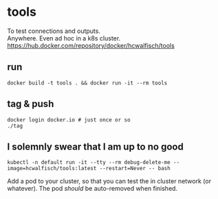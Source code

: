 # tools

To test connections and outputs.  
Anywhere. Even ad hoc in a k8s cluster.
https://hub.docker.com/repository/docker/hcwalfisch/tools

## run

    docker build -t tools . && docker run -it --rm tools

## tag & push

    docker login docker.io # just once or so
    ./tag

## I solemnly swear that I am up to no good

    kubectl -n default run -it --tty --rm debug-delete-me --image=hcwalfisch/tools:latest --restart=Never -- bash

Add a pod to your cluster, so that you can test the in cluster network
(or whatever). The pod *should* be auto-removed when finished.
